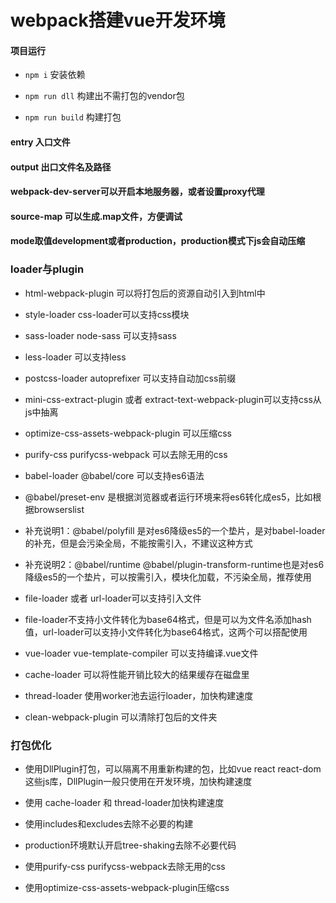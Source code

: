 # webpack搭建vue开发环境

#### 项目运行

- `npm i` 安装依赖

- `npm run dll` 构建出不需打包的vendor包

- `npm run build` 构建打包

#### entry 入口文件

#### output 出口文件名及路径

#### webpack-dev-server可以开启本地服务器，或者设置proxy代理

#### source-map 可以生成.map文件，方便调试

#### mode取值development或者production，production模式下js会自动压缩

### loader与plugin

- html-webpack-plugin 可以将打包后的资源自动引入到html中

- style-loader css-loader可以支持css模块

- sass-loader node-sass 可以支持sass

- less-loader 可以支持less

- postcss-loader autoprefixer 可以支持自动加css前缀

- mini-css-extract-plugin 或者 extract-text-webpack-plugin可以支持css从js中抽离

- optimize-css-assets-webpack-plugin 可以压缩css

- purify-css purifycss-webpack 可以去除无用的css

- babel-loader @babel/core 可以支持es6语法

- @babel/preset-env 是根据浏览器或者运行环境来将es6转化成es5，比如根据browserslist

- 补充说明1：@babel/polyfill 是对es6降级es5的一个垫片，是对babel-loader的补充，但是会污染全局，不能按需引入，不建议这种方式

- 补充说明2：@babel/runtime @babel/plugin-transform-runtime也是对es6降级es5的一个垫片，可以按需引入，模块化加载，不污染全局，推荐使用

- file-loader 或者 url-loader可以支持引入文件

- file-loader不支持小文件转化为base64格式，但是可以为文件名添加hash值，url-loader可以支持小文件转化为base64格式，这两个可以搭配使用

- vue-loader vue-template-compiler 可以支持编译.vue文件

- cache-loader 可以将性能开销比较大的结果缓存在磁盘里

- thread-loader 使用worker池去运行loader，加快构建速度

- clean-webpack-plugin 可以清除打包后的文件夹


### 打包优化

- 使用DllPlugin打包，可以隔离不用重新构建的包，比如vue react react-dom这些js库，DllPlugin一般只使用在开发环境，加快构建速度

- 使用 cache-loader 和 thread-loader加快构建速度

- 使用includes和excludes去除不必要的构建

- production环境默认开启tree-shaking去除不必要代码

- 使用purify-css purifycss-webpack去除无用的css

- 使用optimize-css-assets-webpack-plugin压缩css


